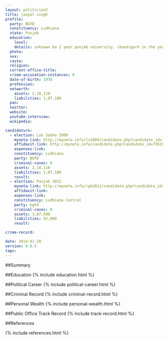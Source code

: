 ```yaml
---
layout: politician2
title: jaspal singh
profile: 
  party: BGTD
  constituency: Ludhiana
  state: Punjab
  education: 
    level: 
    details: unknown ba 2 year punjab university, chandigarh in the year 2000-2001
  photo: 
  sex: 
  caste: 
  religion: 
  current-office-title: 
  crime-accusation-instances: 0
  date-of-birth: 1978
  profession: 
  networth: 
    assets: 2,18,110
    liabilities: 1,07,100
  pan: 
  twitter: 
  website: 
  youtube-interview: 
  wikipedia: 

candidature: 
  - election: Lok Sabha 2009
    myneta-link: http://myneta.info/ls2009/candidate.php?candidate_id=7952
    affidavit-link: http://myneta.info/candidate.php?candidate_id=7952&scan=original
    expenses-link: 
    constituency: Ludhiana 
    party: BGTD
    criminal-cases: 0
    assets: 2,18,110
    liabilities: 1,07,100
    result:  
  - election: Punjab 2012
    myneta-link: http://myneta.info//pb2012/candidate.php?candidate_id=695
    affidavit-link: 
    expenses-link: 
    constituency: Ludhiana Central 
    party: bgtd
    criminal-cases: 0
    assets: 3,07,500
    liabilities: 55,000
    result:  

crime-record: 

date: 2014-01-28
version: 0.0.5
tags: 
---
```

##Summary


##Education
{% include education.html %}


##Political Career
{% include political-career.html %}


##Criminal Record
{% include criminal-record.html %}


##Personal Wealth
{% include personal-wealth.html %}


##Public Office Track Record
{% include track-record.html %}


##References


{% include references.html %}